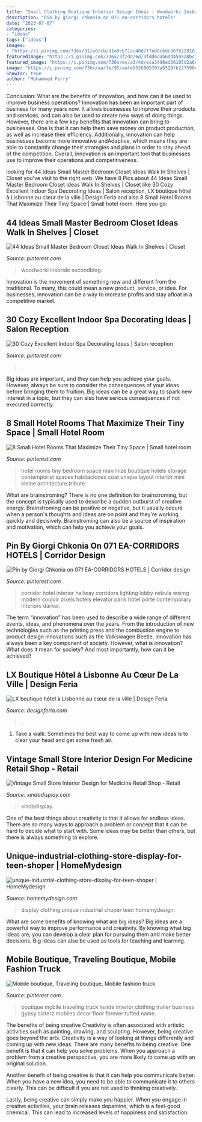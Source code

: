 ```yaml
---
title: "Small Clothing Boutique Interior Design Ideas - Woodworki Insbride Secondblog"
description: "Pin by giorgi chkonia on 071 ea-corridors hotels"
date: "2023-07-07"
categories:
- "ideas"
tags: ["ideas"]
images:
- "https://i.pinimg.com/736x/31/e0/cb/31e0cb71cc40d7f7e88c6dc367b22920--trailer-plans-mobile-boutique.jpg"
featuredImage: "https://i.pinimg.com/736x/3f/dd/6d/3fdd6dab6dd4595a8bc3c78d15a507d3.jpg"
featured_image: "https://i.pinimg.com/736x/ec/a3/4d/eca34d6ed36105d2a6c8bfeb421f16e7--hotel-room-design-small-boutique-hotel-design-bedroom.jpg"
image: "https://i.pinimg.com/736x/aa/fe/95/aafe9526805703a6529fb227590e3398.jpg"
ShowToc: true
author: "Mohammed Ferry"
---
```



Conclusion: What are the benefits of innovation, and how can it be used to improve business operations?
Innovation has been an important part of business for many years now. It allows businesses to improve their products and services, and can also be used to create new ways of doing things. However, there are a few key benefits that innovation can bring to businesses. One is that it can help them save money on product production, as well as increase their efficiency. Additionally, innovation can help businesses become more innovative andAdaptive, which means they are able to constantly change their strategies and plans in order to stay ahead of the competition. Overall, innovation is an important tool that businesses use to improve their operations and competitiveness.

	

		
looking for 44 Ideas Small Master Bedroom Closet Ideas Walk In Shelves | Closet you've visit to the right web. We have 8 Pics about 44 Ideas Small Master Bedroom Closet Ideas Walk In Shelves | Closet like 30 Cozy Excellent Indoor Spa Decorating Ideas | Salon reception, LX boutique hôtel à Lisbonne au cœur de la ville | Design Feria and also 8 Small Hotel Rooms That Maximize Their Tiny Space | Small hotel room. Here you go:
		
    
## 44 Ideas Small Master Bedroom Closet Ideas Walk In Shelves | Closet

<img loading=lazy src="https://i.pinimg.com/736x/79/e3/c3/79e3c3aee59a965e2e5a68cff032135f.jpg" onerror="this.onerror=null;this.src='https://tse1.mm.bing.net/th?id=OIP.mogVZfnCkG555GrDkEnZVQAAAA&amp;pid=15.1';" alt="44 Ideas Small Master Bedroom Closet Ideas Walk In Shelves | Closet">

_Source: pinterest.com_

>woodworki insbride secondblog. 

	

Innovation is the movement of something new and different from the traditional. To many, this could mean a new product, service, or idea. For businesses, innovation can be a way to increase profits and stay afloat in a competitive market.

    
## 30 Cozy Excellent Indoor Spa Decorating Ideas | Salon Reception

<img loading=lazy src="https://i.pinimg.com/736x/3f/dd/6d/3fdd6dab6dd4595a8bc3c78d15a507d3.jpg" onerror="this.onerror=null;this.src='https://tse1.mm.bing.net/th?id=OIP.qeLX8pghsFbtmhHeZWtuwAHaJ3&amp;pid=15.1';" alt="30 Cozy Excellent Indoor Spa Decorating Ideas | Salon reception">

_Source: pinterest.com_

>. 

	

Big ideas are important, and they can help you achieve your goals. However, always be sure to consider the consequences of your ideas before bringing them to fruition. Big ideas can be a great way to spark new interest in a topic, but they can also have serious consequences if not executed correctly.

    
## 8 Small Hotel Rooms That Maximize Their Tiny Space | Small Hotel Room

<img loading=lazy src="https://i.pinimg.com/736x/ec/a3/4d/eca34d6ed36105d2a6c8bfeb421f16e7--hotel-room-design-small-boutique-hotel-design-bedroom.jpg" onerror="this.onerror=null;this.src='https://tse1.mm.bing.net/th?id=OIP.qttspB1HQf16AQOXBvEjnQHaPA&amp;pid=15.1';" alt="8 Small Hotel Rooms That Maximize Their Tiny Space | Small hotel room">

_Source: pinterest.com_

>hotel rooms tiny bedroom space maximize boutique hotels storage contemporist spaces habitaciones coat unique layout interior mini kleine architecture tribute. 

	

What are brainstroming?
There is no one definition for brainstroming, but the concept is typically used to describe a sudden outburst of creative energy. Brainstroming can be positive or negative, but it usually occurs when a person's thoughts and ideas are on point and they're working quickly and decisively. Brainstroming can also be a source of inspiration and motivation, which can help you achieve your goals.

    
## Pin By Giorgi Chkonia On 071 EA-CORRIDORS HOTELS | Corridor Design

<img loading=lazy src="https://i.pinimg.com/736x/aa/fe/95/aafe9526805703a6529fb227590e3398.jpg" onerror="this.onerror=null;this.src='https://tse2.mm.bing.net/th?id=OIP.RsO54XKkQg3_6OhYES4f2QHaKK&amp;pid=15.1';" alt="Pin by Giorgi Chkonia on 071 EA-CORRIDORS HOTELS | Corridor design">

_Source: pinterest.com_

>corridor hotel interior hallway corridors lighting lobby nebula wsimg modern couloir pixels hotels elevator paris hôtel porte contemporary interiors darker. 

	

The term “innovation” has been used to describe a wide range of different events, ideas, and phenomena over the years. From the introduction of new technologies such as the printing press and the combustion engine to product design innovations such as the Volkswagen Beetle, innovation has always been a key component of society. However, what is innovation? What does it mean for society? And most importantly, how can it be achieved?

    
## LX Boutique Hôtel à Lisbonne Au Cœur De La Ville | Design Feria

<img loading=lazy src="https://www.designferia.com/sites/default/files/images/douche-design-sombre.jpg" onerror="this.onerror=null;this.src='https://tse2.mm.bing.net/th?id=OIP.D53eTSXmiBANRThvxU1g4QHaJN&amp;pid=15.1';" alt="LX boutique hôtel à Lisbonne au cœur de la ville | Design Feria">

_Source: designferia.com_

>. 

	

1. Take a walk: Sometimes the best way to come up with new ideas is to clear your head and get some fresh air.

    
## Vintage Small Store Interior Design For Medicine Retail Shop - Retail

<img loading=lazy src="https://xindadisplay.com/wp-content/uploads/2018/08/vintage-small-store-interior-design-medicine-retail-shop-018-4.jpg" onerror="this.onerror=null;this.src='https://tse1.mm.bing.net/th?id=OIP.ZDHlfNXtdZZQUk_y2sHt-AHaKK&amp;pid=15.1';" alt="Vintage Small Store Interior Design for Medicine Retail Shop - Retail">

_Source: xindadisplay.com_

>xindadisplay. 

	

One of the best things about creativity is that it allows for endless ideas. There are so many ways to approach a problem or concept that it can be hard to decide what to start with. Some ideas may be better than others, but there is always something to explore.

    
## Unique-industrial-clothing-store-display-for-teen-shoper | HomeMydesign

<img loading=lazy src="https://homemydesign.com/wp-content/uploads/2019/03/unique-industrial-clothing-store-display-for-teen-shoper.jpg" onerror="this.onerror=null;this.src='https://tse3.mm.bing.net/th?id=OIP.KPgheFZTOS8KvtpO_p508AHaLH&amp;pid=15.1';" alt="unique-industrial-clothing-store-display-for-teen-shoper | HomeMydesign">

_Source: homemydesign.com_

>display clothing unique industrial shoper teen homemydesign. 

	

What are some benefits of knowing what are big ideas?
Big ideas are a powerful way to improve performance and creativity. By knowing what big ideas are, you can develop a clear plan for pursuing them and make better decisions. Big ideas can also be used as tools for teaching and learning.

    
## Mobile Boutique, Traveling Boutique, Mobile Fashion Truck

<img loading=lazy src="https://i.pinimg.com/736x/31/e0/cb/31e0cb71cc40d7f7e88c6dc367b22920--trailer-plans-mobile-boutique.jpg" onerror="this.onerror=null;this.src='https://tse3.mm.bing.net/th?id=OIP.qJOEBUBO3HOZrAJGiruJpQHaJ3&amp;pid=15.1';" alt="Mobile boutique, Traveling boutique, Mobile fashion truck">

_Source: pinterest.com_

>boutique mobile traveling truck inside interior clothing trailer business gypsy sisterz mobiles decor floor forever tufted name. 

	

The benefits of being creative
Creativity is often associated with artistic activities such as painting, drawing, and sculpting. However, being creative goes beyond the arts. Creativity is a way of looking at things differently and coming up with new ideas.
There are many benefits to being creative. One benefit is that it can help you solve problems. When you approach a problem from a creative perspective, you are more likely to come up with an original solution.

Another benefit of being creative is that it can help you communicate better. When you have a new idea, you need to be able to communicate it to others clearly. This can be difficult if you are not used to thinking creatively.

Lastly, being creative can simply make you happier. When you engage in creative activities, your brain releases dopamine, which is a feel-good chemical. This can lead to increased levels of happiness and satisfaction.

